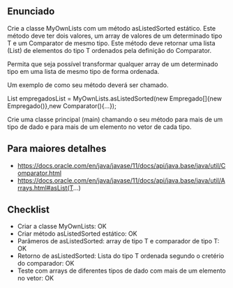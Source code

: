 ## Enunciado

Crie a classe MyOwnLists com um método asListedSorted estático. Este método deve ter dois valores, um array de valores de um determinado tipo T e um Comparator de mesmo tipo. Este método deve retornar uma lista (List) de elementos do tipo T ordenados pela definição do Comparator.

Permita que seja possível transformar qualquer array de um determinado tipo em uma lista de mesmo tipo de forma ordenada.

Um exemplo de como seu método deverá ser chamado.

List<Empregado> empregadosList = MyOwnLists.asListedSorted(new Empregado[]{new Empregado()},new Comparator<Empregado>(){...});

Crie uma classe principal (main) chamando o seu método para mais de um tipo de dado e para mais de um elemento no vetor de cada tipo.

## Para maiores detalhes

- https://docs.oracle.com/en/java/javase/11/docs/api/java.base/java/util/Comparator.html
- https://docs.oracle.com/en/java/javase/11/docs/api/java.base/java/util/Arrays.html#asList(T...)

## Checklist

- Criar a classe MyOwnLists: OK
- Criar método asListedSorted estático: OK
- Parâmeros de asListedSorted: array de tipo T e comparador de tipo T: OK
- Retorno de asListedSorted: Lista do tipo T ordenada segundo o cretério do comparador: OK
- Teste com arrays de diferentes tipos de dado com mais de um elemento no vetor: OK
